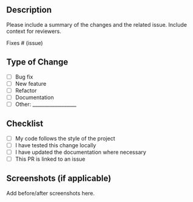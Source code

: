 ## Description

Please include a summary of the changes and the related issue. Include context for reviewers.

Fixes # (issue)

## Type of Change

- [ ] Bug fix
- [ ] New feature
- [ ] Refactor
- [ ] Documentation
- [ ] Other: __________________

## Checklist

- [ ] My code follows the style of the project
- [ ] I have tested this change locally
- [ ] I have updated the documentation where necessary
- [ ] This PR is linked to an issue

## Screenshots (if applicable)

Add before/after screenshots here.
